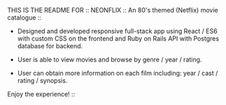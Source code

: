 THIS IS THE README FOR :: NEONFLIX ::
An 80's themed (Netflix) movie catalogue ::

+ Designed and developed responsive full-stack app using React / ES6 with
custom CSS on the frontend and Ruby on Rails API with Postgres database for backend.

+ User is able to view movies and browse by genre / year / rating. 
+ User can obtain more information on each film including: year / cast / rating / synopsis.

Enjoy the experience! ::


